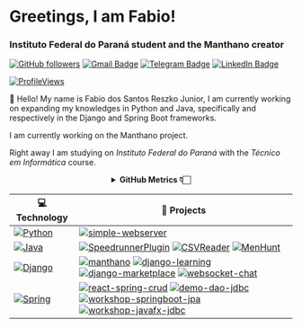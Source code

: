 <h1 align="left">Greetings, I am Fabio!</h1>
<h3 align="left">Instituto Federal do Paraná student and the Manthano creator</h3>

[![GitHub followers](https://img.shields.io/github/followers/reszkojr?label=Follow&style=social)](https://github.com/reszkojr/?tab=follow)
[![Gmail Badge](https://img.shields.io/badge/-s.reszkojr-c14438?style=social&logo=Gmail&logoColor=red&link=mailto:s.reszkojr@gmail.com)](mailto:s.reszkojr@gmail.com)
[![Telegram Badge](https://img.shields.io/badge/-Telegram-c14438?style=social&logo=Telegram&logoColor=red&link=https://t.me/reszkojr)](https://t.me/reszkojr)
[![LinkedIn Badge](https://img.shields.io/badge/-LinkedIn-blue?style=social&logo=Linkedin&logoColor=blue&link=https://www.linkedin.com/in/reszko/)](https://www.linkedin.com/in/reszko/)

[![ProfileViews](https://komarev.com/ghpvc/?username=reszkojr&color=red&style=flat)](https://komarev.com/ghpvc/?username=reszkojr)

:wave: Hello! My name is Fabio dos Santos Reszko Junior, I am currently working on expanding my knowledges in Python and Java, specifically and respectively in the Django and Spring Boot frameworks.

I am currently working on the Manthano project.

Right away I am studying on *Instituto Federal do Paraná* with the *Técnico em Informática* course.

<div align="center">
    <details>
        <summary><b>GitHub Metrics 👇🏻</b></summary>
    <br>
        
<img src="https://metrics.lecoq.io/reszkojr?template=classic&isocalendar=1&followup=1&tweets=1&achievements=1&isocalendar.duration=half-year&followup.sections=repositories&followup.indepth=false&achievements.threshold=C&achievements.secrets=true&achievements.display=detailed&achievements.limit=0&achievements.ignored=follower%2C%20gister%2C%20member%2C%20forker%2C%20inspirer%2C%20influencer%2C%20worker&tweets.attachments=false&tweets.limit=2&tweets.user=reszkojr&config.timezone=Asia%2FKolkata">
    </details>
</div>

| 💻 **Technology** | 🚀 **Projects** |
| - | - |
| [![Python](https://img.shields.io/static/v1?label=&message=Python&color=3776AB&logo=Python&logoColor=FFFFFF)](https://www.python.org/) |  [![simple-webserver](https://img.shields.io/static/v1?label=&message=simple-webserver&color=000605&logo=github&logoColor=FFFFFF&labelColor=000605)](https://github.com/reszkojr/simple-webserver)
| [![Java](https://img.shields.io/static/v1?label=&message=Java&color=F89820&logo=openjdk&logoColor=FFFFFF)](https://www.python.org/) |  [![SpeedrunnerPlugin](https://img.shields.io/static/v1?label=&message=SpeedrunnerPlugin&color=000605&logo=github&logoColor=FFFFFF&labelColor=000605)](https://github.com/reszkojr/SpeedrunnerPlugin) [![CSVReader](https://img.shields.io/static/v1?label=&message=CSVReader&color=000605&logo=github&logoColor=FFFFFF&labelColor=000605)](https://github.com/reszkojr/CSVReader) [![MenHunt](https://img.shields.io/static/v1?label=&message=MenHunt&color=000605&logo=github&logoColor=FFFFFF&labelColor=000605)](https://github.com/reszkojr/MenHunt)
| [![Django](https://img.shields.io/static/v1?label=&message=Django&color=092E20&logo=Django&logoColor=FFFFFF)](https://www.djangoproject.com/) |  [![manthano](https://img.shields.io/static/v1?label=&message=manthano&color=000605&logo=github&logoColor=FFFFFF&labelColor=000605)](https://github.com/reszkojr/manthano) [![django-learning](https://img.shields.io/static/v1?label=&message=django-learning&color=000605&logo=github&logoColor=FFFFFF&labelColor=000605)](https://github.com/reszkojr/django-learning) [![django-marketplace](https://img.shields.io/static/v1?label=&message=django-marketplace&color=000605&logo=github&logoColor=FFFFFF&labelColor=000605)](https://github.com/reszkojr/django-marketplace) [![websocket-chat](https://img.shields.io/static/v1?label=&message=websocket-chat&color=000605&logo=github&logoColor=FFFFFF&labelColor=000605)](https://github.com/reszkojr/websocket_chat)
| [![Spring](https://img.shields.io/static/v1?label=&message=Spring&color=4EAA25&logo=Spring&logoColor=FFFFFF)](https://www.djangoproject.com/) | [![react-spring-crud](https://img.shields.io/static/v1?label=&message=react-spring-crud&color=000605&logo=github&logoColor=FFFFFF&labelColor=000605)](https://github.com/reszkojr/react-spring-crud) [![demo-dao-jdbc](https://img.shields.io/static/v1?label=&message=demo-dao-jdbc&color=000605&logo=github&logoColor=FFFFFF&labelColor=000605)](https://github.com/reszkojr/demo-dao-jdbc) [![workshop-springboot-jpa](https://img.shields.io/static/v1?label=&message=workshop-springboot-jpa&color=000605&logo=github&logoColor=FFFFFF&labelColor=000605)](https://github.com/reszkojr/workshop-springboot-jpa) [![workshop-javafx-jdbc](https://img.shields.io/static/v1?label=&message=workshop-javafx-jdbc&color=000605&logo=github&logoColor=FFFFFF&labelColor=000605)](https://github.com/reszkojr/workshop-javafx-jdbc)
